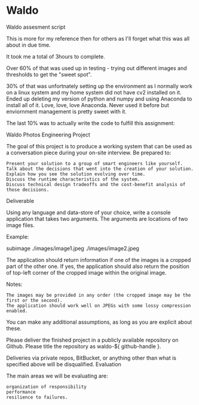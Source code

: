 # Waldo
Waldo assesment script

This is more for my reference then for others as I'll forget what this was all about in due time.

It took me a total of 3hours to complete.  

Over 60% of that was used up in testing - trying out different images and thresholds to get the "sweet spot".

30% of that was unfortnately setting up the environment as I normally work on a linux system and my home
system did not have cv2 installed on it.  Ended up deleting my version of python and numpy and using Anaconda to
install all of it.  Love, love, love Anaconda.  Never used it before but enviornment management is pretty sweet with it.

The last 10% was to actually write the code to fulfill this assignment:

Waldo Photos Engineering Project

The goal of this project is to produce a working system that can be used as a conversation piece during your on-site interview. Be prepared to:

    Present your solution to a group of smart engineers like yourself.
    Talk about the decisions that went into the creation of your solution.
    Explain how you see the solution evolving over time.
    Discuss the runtime characteristics of the system.
    Discuss technical design tradeoffs and the cost-benefit analysis of those decisions.

Deliverable

Using any language and data-store of your choice, write a console application that takes two arguments. The arguments are locations of two image files.

Example:

subimage ./images/image1.jpeg ./images/image2.jpeg 

The application should return information if one of the images is a cropped part of the other one. If yes, the application should also return the position of top-left corner of the cropped image within the original image.

Notes:

    The images may be provided in any order (the cropped image may be the first or the second).
    The application should work well on JPEGs with some lossy compression enabled.

You can make any additional assumptions, as long as you are explicit about these.

Please deliver the finished project in a publicly available repository on Github. Please title the repository as waldo-${ github-handle }.

Deliveries via private repos, BitBucket, or anything other than what is specified above will be disqualified.
Evaluation

The main areas we will be evaluating are:

    organization of responsibility
    performance
    resilience to failures.

